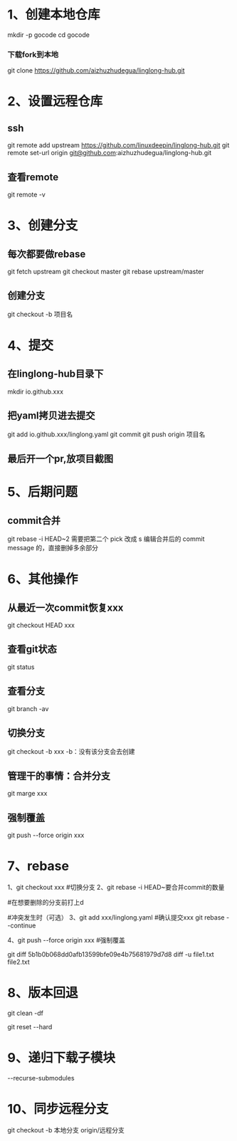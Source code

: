 # 1、创建本地仓库
mkdir -p gocode
cd gocode

### 下载fork到本地
git clone https://github.com/aizhuzhudegua/linglong-hub.git

# 2、设置远程仓库

## ssh

git remote add upstream https://github.com/linuxdeepin/linglong-hub.git
git remote set-url origin git@github.com:aizhuzhudegua/linglong-hub.git

## 查看remote
git remote -v

# 3、创建分支

## 每次都要做rebase	

git fetch upstream
git checkout master
git rebase upstream/master

## 创建分支
git checkout -b 项目名

# 4、提交

## 在linglong-hub目录下
mkdir io.github.xxx

## 把yaml拷贝进去提交

git add io.github.xxx/linglong.yaml
git commit
git push origin 项目名

## 最后开一个pr,放项目截图

# 5、后期问题

## commit合并

git rebase -i HEAD~2
需要把第二个 pick 改成 s
编辑合并后的 commit message 的，直接删掉多余部分

# 6、其他操作

## 从最近一次commit恢复xxx
git checkout HEAD xxx

## 查看git状态
git status

## 查看分支
git branch -av

## 切换分支
git checkout -b xxx
-b：没有该分支会去创建 

## 管理干的事情：合并分支
git marge xxx

## 强制覆盖
git push --force origin xxx

# 7、rebase

1、git checkout xxx #切换分支
2、git rebase -i HEAD~要合并commit的数量

#在想要删除的分支前打上d

#冲突发生时（可选）
3、git add xxx/linglong.yaml    #确认提交xxx
  git rebase --continue


4、git push --force origin xxx #强制覆盖

git diff 5b1b0b068dd0afb13599bfe09e4b75681979d7d8
diff -u file1.txt file2.txt

# 8、版本回退

git clean -df

git reset --hard <commit-hash>

# 9、递归下载子模块

--recurse-submodules

# 10、同步远程分支

git checkout -b 本地分支 origin/远程分支